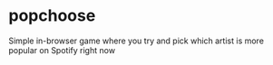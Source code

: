 # popchoose

Simple in-browser game where you try and pick which artist is more popular on Spotify right now
